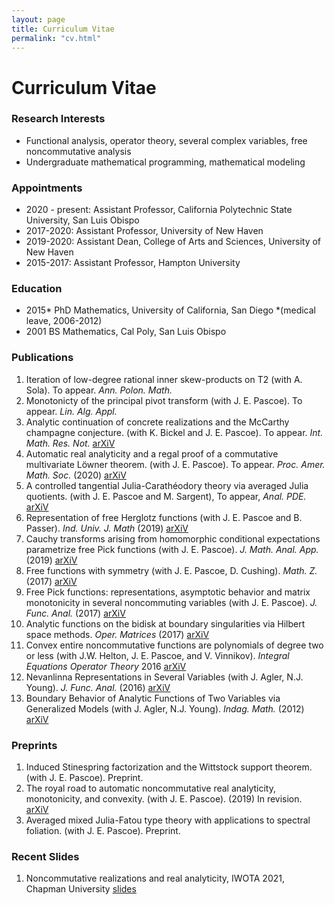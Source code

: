 ```yaml
---
layout: page
title: Curriculum Vitae
permalink: "cv.html"
---
```



# Curriculum Vitae

### Research Interests

- Functional analysis, operator theory, several complex variables, free noncommutative analysis
- Undergraduate mathematical programming, mathematical modeling

### Appointments

- 2020 - present: Assistant Professor, California Polytechnic State University, San Luis Obispo
- 2017-2020: Assistant Professor, University of New Haven
- 2019-2020: Assistant Dean, College of Arts and Sciences, University of New Haven
- 2015-2017: Assistant Professor, Hampton University

### Education

- 2015* PhD Mathematics, University of California, San Diego 
*(medical leave, 2006-2012)
- 2001 BS Mathematics, Cal Poly, San Luis Obispo

### Publications

1. Iteration of low-degree rational inner skew-products on T2 (with A. Sola). To appear. _Ann. Polon. Math._
1. Monotonicty of the principal pivot transform (with J. E. Pascoe). To appear. _Lin. Alg. Appl._
1. Analytic continuation of concrete realizations and the McCarthy champagne conjecture. (with K. Bickel and J. E. Pascoe). To appear. _Int. Math. Res. Not._ [arXiV][11]
1. Automatic real analyticity and a regal proof of a commutative multivariate Löwner theorem. (with J. E. Pascoe). To appear. _Proc. Amer. Math. Soc._ (2020) [arXiV][1]
1. A controlled tangential Julia-Carathéodory theory via averaged Julia quotients. (with J. E. Pascoe and M. Sargent), To appear, _Anal. PDE._ [arXiV][2]
1. Representation of free Herglotz functions (with J. E. Pascoe and B. Passer). _Ind. Univ. J. Math_ (2019)  [arXiV][3] 
1. Cauchy transforms arising from homomorphic conditional expectations parametrize free Pick functions (with J. E. Pascoe). _J. Math. Anal. App._ (2019)  [arXiV][4]
1. Free functions with symmetry (with J. E. Pascoe, D. Cushing). _Math. Z._ (2017) [arXiV][5]
1. Free Pick functions: representations, asymptotic behavior and matrix monotonicity in several noncommuting variables (with J. E. Pascoe). _J. Func. Anal._ (2017) [arXiV][6]
1. Analytic functions on the bidisk at boundary singularities via Hilbert space methods. _Oper. Matrices_ (2017) [arXiV][7] 
1. Convex entire noncommutative functions are polynomials of degree two or less (with J.W. Helton, J. E. Pascoe, and V. Vinnikov). _Integral Equations Operator Theory_ 2016 [arXiV][8]
1. Nevanlinna Representations in Several Variables (with J. Agler, N.J. Young). _J. Func. Anal._ (2016) [arXiV][9] 
1.  Boundary Behavior of Analytic Functions of Two Variables via Generalized Models (with J. Agler, N.J. Young). _Indag. Math._ (2012) [arXiV][10] 

### Preprints

1. Induced Stinespring factorization and the Wittstock support theorem. (with J. E. Pascoe). Preprint. 
1. The royal road to automatic noncommutative real analyticity, monotonicity, and convexity. (with J. E. Pascoe). (2019) In revision. [arXiV][12] 
1. Averaged mixed Julia-Fatou type theory with applications to spectral foliation. (with J. E. Pascoe). Preprint.

### Recent Slides
1. Noncommutative realizations and real analyticity, IWOTA 2021, Chapman University [slides](assets/main.pdf)


[1]:<https://arxiv.org/abs/1809.09208>
[2]:<https://arxiv.org/abs/1607.00407>
[3]:<https://arxiv.org/abs/1912.10356>
[4]:<https://arxiv.org/abs/1607.06737>
[5]:<https://arxiv.org/abs/1409.1951>
[6]:<https://arxiv.org/abs/1309.1791>
[7]:<https://arxiv.org/abs/1607.01413>
[8]:<https://arxiv.org/abs/1501.06000>
[9]:<https://arxiv.org/abs/1203.2261>
[10]:<https://arxiv.org/abs/1203.6589>
[11]:<https://arxiv.org/abs/2009.14188>
[12]:<https://arxiv.org/abs/1907.05875>
